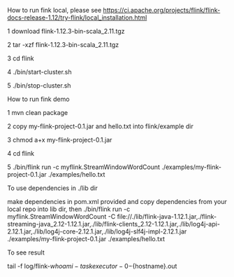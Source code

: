 How to run fink local, please see 
https://ci.apache.org/projects/flink/flink-docs-release-1.12/try-flink/local_installation.html

1 download flink-1.12.3-bin-scala_2.11.tgz

2 tar -xzf flink-1.12.3-bin-scala_2.11.tgz

3 cd flink

4 ./bin/start-cluster.sh

5 ./bin/stop-cluster.sh

How to run fink demo

1 mvn clean package

2 copy my-flink-project-0.1.jar and hello.txt into flink/example dir

3 chmod a+x my-flink-project-0.1.jar

4 cd flink

5 ./bin/flink run -c myflink.StreamWindowWordCount ./examples/my-flink-project-0.1.jar ./examples/hello.txt

To use dependencies in ./lib dir 

make dependencies in pom.xml <scope>provided</scope> and copy dependencies from your local repo into lib dir, then
./bin/flink run -c myflink.StreamWindowWordCount -C file://./lib/flink-java-1.12.1.jar,./flink-streaming-java_2.12-1.12.1.jar,./lib/flink-clients_2.12-1.12.1.jar,./lib/log4j-api-2.12.1.jar,./lib/log4j-core-2.12.1.jar,./lib/log4j-slf4j-impl-2.12.1.jar ./examples/my-flink-project-0.1.jar ./examples/hello.txt

To see result

tail -f log/flink-${who am i}-taskexecutor-0-${hostname}.out







